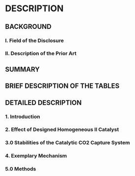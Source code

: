 # DESCRIPTION

## BACKGROUND

### I. Field of the Disclosure

### II. Description of the Prior Art

## SUMMARY

## BRIEF DESCRIPTION OF THE TABLES

## DETAILED DESCRIPTION

### 1. Introduction

### 2. Effect of Designed Homogeneous Il Catalyst

### 3.0 Stabilities of the Catalytic CO2 Capture System

### 4. Exemplary Mechanism

### 5.0 Methods

